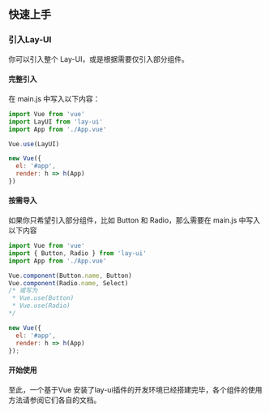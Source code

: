 ## 快速上手

### 引入Lay-UI

 你可以引入整个 Lay-UI，或是根据需要仅引入部分组件。

#### 完整引入

 在 main.js 中写入以下内容： 

```js
import Vue from 'vue'
import LayUI from 'lay-ui'
import App from './App.vue'

Vue.use(LayUI)

new Vue({
  el: '#app',
  render: h => h(App)
})
```

#### 按需导入

 如果你只希望引入部分组件，比如 Button 和 Radio，那么需要在 main.js 中写入以下内容 

```js
import Vue from 'vue'
import { Button, Radio } from 'lay-ui'
import App from './App.vue'

Vue.component(Button.name, Button)
Vue.component(Radio.name, Select)
/* 或写为
 * Vue.use(Button)
 * Vue.use(Radio)
*/

new Vue({
  el: '#app',
  render: h => h(App)
});
```

#### 开始使用
至此，一个基于Vue 安装了lay-ui插件的开发环境已经搭建完毕，各个组件的使用方法请参阅它们各自的文档。